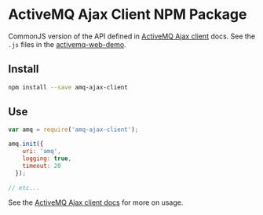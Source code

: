 # ActiveMQ Ajax Client NPM Package

CommonJS version of the API defined in [ActiveMQ Ajax client](http://activemq.apache.org/ajax.html) docs.
See the `.js` files in the [activemq-web-demo](https://github.com/apache/activemq/tree/master/activemq-web-demo).   

## Install

```sh
npm install --save amq-ajax-client
```

## Use

```javascript
var amq = require('amq-ajax-client');

amq.init({ 
    uri: 'amq', 
    logging: true,
    timeout: 20
  });
  
// etc...  
```

See the [ActiveMQ Ajax client docs](http://activemq.apache.org/ajax.html) for more on usage.
